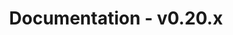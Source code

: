 ---
title: Documentation - v0.20.x
layout: docs_version_index.html
path: /docs/v0.20.x
version: v0.20.x

github_url: "https://github.com/fastify/website/blob/master/src/website/layouts/docs_version_index.html"
---